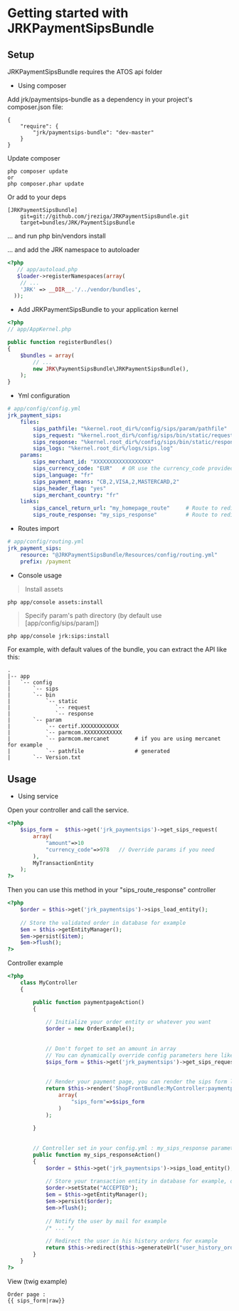 Getting started with JRKPaymentSipsBundle
======================================

Setup
-----
JRKPaymentSipsBundle requires the ATOS api folder


- Using composer

Add jrk/paymentsips-bundle as a dependency in your project's composer.json file:

```
{
    "require": {
        "jrk/paymentsips-bundle": "dev-master"
    }
}
```
Update composer
```
php composer update
or 
php composer.phar update
```

Or add to your deps

```
[JRKPaymentSipsBundle]
    git=git://github.com/jreziga/JRKPaymentSipsBundle.git
    target=bundles/JRK/PaymentSipsBundle
```

... and run php bin/vendors install

... and add the JRK namespace to autoloader

``` php
<?php
   // app/autoload.php
   $loader->registerNamespaces(array(
    // ...
    'JRK' => __DIR__.'/../vendor/bundles',
  ));
```

- Add JRKPaymentSipsBundle to your application kernel

``` php
<?php
// app/AppKernel.php

public function registerBundles()
{
    $bundles = array(
        // ...
        new JRK\PaymentSipsBundle\JRKPaymentSipsBundle(),
    );
}
```


- Yml configuration

``` yml
# app/config/config.yml
jrk_payment_sips:
    files:
        sips_pathfile: "%kernel.root_dir%/config/sips/param/pathfile"
        sips_request: "%kernel.root_dir%/config/sips/bin/static/request"
        sips_response: "%kernel.root_dir%/config/sips/bin/static/response"
        sips_logs: "%kernel.root_dir%/logs/sips.log"
    params:
        sips_merchant_id: "XXXXXXXXXXXXXXXXXX"
        sips_currency_code: "EUR"   # OR use the currency_code provided by ATOS (978=EUR for example)
        sips_language: "fr"
        sips_payment_means: "CB,2,VISA,2,MASTERCARD,2"
        sips_header_flag: "yes"
        sips_merchant_country: "fr"
    links:
        sips_cancel_return_url: "my_homepage_route"     # Route to redirect if the payment is canceled
        sips_route_response: "my_sips_response"         # Route to redirect if the payment is accepted
```

- Routes import

``` yml
# app/config/routing.yml
jrk_payment_sips:
    resource: "@JRKPaymentSipsBundle/Resources/config/routing.yml"
    prefix: /payment
```

- Console usage 

> Install assets
``` 
php app/console assets:install
```
> Specify param's path directory (by default use [app/config/sips/param])
``` 
php app/console jrk:sips:install
```

For example, with default values of the bundle, you can extract the API like this:

    .
    |-- app
    |   `-- config
    |       `-- sips
    |       `-- bin
    |           `-- static
    |              `-- request
    |              `-- response
    |       `-- param
    |           `-- certif.XXXXXXXXXXXX
    |           `-- parmcom.XXXXXXXXXXXX
    |           `-- parmcom.mercanet        # if you are using mercanet for example
    |           `-- pathfile                # generated
    |       `-- Version.txt




Usage
-----


 - Using service

Open your controller and call the service.

``` php
<?php
    $sips_form =  $this->get('jrk_paymentsips')->get_sips_request(
        array(
            "amount"=>10
            "currency_code"=>978   // Override params if you need
        ),
        MyTransactionEntity
    );
?>
```

Then you can use this method in your "sips_route_response" controller

``` php
<?php
    $order = $this->get('jrk_paymentsips')->sips_load_entity();
    
    // Store the validated order in database for example
    $em = $this->getEntityManager();
    $em->persist($item);
    $em->flush();
?>
```

Controller example

``` php
<?php
    class MyController
    {

        public function paymentpageAction()
        {
    
            // Initialize your order entity or whatever you want
            $order = new OrderExample();
            
         
            // Don't forget to set an amount in array
            // You can dynamically override config parameters here like currency_code etc...
            $sips_form = $this->get('jrk_paymentsips')->get_sips_request(array("amount"=>$order->getAmount()),$order);
    
    
            // Render your payment page, you can render the sips form like that for twig : {{ sips_form }}
            return $this->render('ShopFrontBundle:MyController:paymentpage.html.twig',
                array(
                    "sips_form"=>$sips_form
                )
            );
    
        }
    
    
        // Controller set in your config.yml : my_sips_response parameter
        public function my_sips_responseAction()
        {
            $order = $this->get('jrk_paymentsips')->sips_load_entity();
            
            // Store your transaction entity in database for example, or attributes.
            $order->setState("ACCEPTED");
            $em = $this->getEntityManager();
            $em->persist($order);
            $em->flush();
            
            // Notify the user by mail for example
            /* ... */
            
            // Redirect the user in his history orders for example
            return $this->redirect($this->generateUrl("user_history_orders"));
        }
    }
?>
```

View (twig example)

``` 
Order page : 
{{ sips_form|raw}}
```
